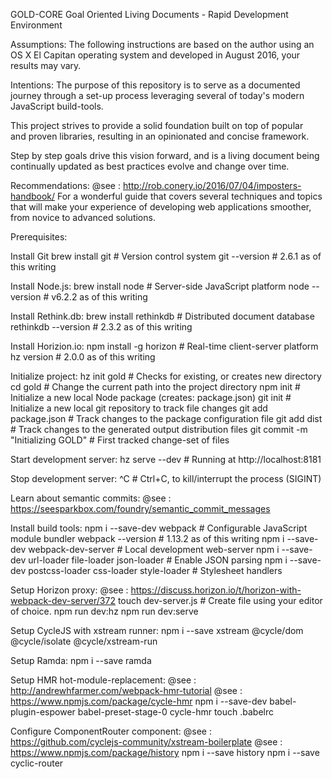 GOLD-CORE
Goal Oriented Living Documents - Rapid Development Environment

Assumptions:
  The following instructions are based on the author using an OS X El Capitan
  operating system and developed in August 2016, your results may vary.

Intentions:
  The purpose of this repository is to serve as a documented journey through a
  set-up process leveraging several of today's modern JavaScript build-tools.

  This project strives to provide a solid foundation built on top of popular  
  and proven libraries, resulting in an opinionated and concise framework.

  Step by step goals drive this vision forward, and is a living document
  being continually updated as best practices evolve and change over time.

Recommendations:
  @see : http://rob.conery.io/2016/07/04/imposters-handbook/
  For a wonderful guide that covers several techniques and topics that
  will make your experience of developing web applications smoother, from
  novice to advanced solutions.

Prerequisites:

  Install Git
    brew install git    # Version control system
    git --version   # 2.6.1 as of this writing

  Install Node.js:
    brew install node   # Server-side JavaScript platform
    node --version    # v6.2.2 as of this writing

  Install Rethink.db:
    brew install rethinkdb    # Distributed document database
    rethinkdb --version   # 2.3.2 as of this writing

  Install Horizion.io:
    npm install -g horizon    # Real-time client-server platform
    hz version    # 2.0.0 as of this writing

  Initialize project:
    hz init gold    # Checks for existing, or creates new directory
    cd gold   # Change the current path into the project directory
    npm init    # Initialize a new local Node package (creates: package.json)
    git init    # Initialize a new local git repository to track file changes
    git add package.json    # Track changes to the package configuration file
    git add dist    # Track changes to the generated output distribution files
    git commit -m "Initializing GOLD"   # First tracked change-set of files

  Start development server:
    hz serve --dev    # Running at http://localhost:8181

  Stop development server:
    ^C    # Ctrl+C, to kill/interrupt the process (SIGINT)

  Learn about semantic commits:
    @see : https://seesparkbox.com/foundry/semantic_commit_messages

  Install build tools:
    npm i --save-dev webpack    # Configurable JavaScript module bundler
    webpack --version   # 1.13.2 as of this writing
    npm i --save-dev webpack-dev-server   # Local development web-server
    npm i --save-dev url-loader file-loader json-loader    # Enable JSON parsing
    npm i --save-dev postcss-loader css-loader style-loader    # Stylesheet handlers

  Setup Horizon proxy:
    @see : https://discuss.horizon.io/t/horizon-with-webpack-dev-server/372
    touch dev-server.js    # Create file using your editor of choice.
    npm run dev:hz
    npm run dev:serve

  Setup CycleJS with xstream runner:
    npm i --save xstream @cycle/dom @cycle/isolate @cycle/xstream-run

  Setup Ramda:
    npm i --save ramda

  Setup HMR hot-module-replacement:
    @see : http://andrewhfarmer.com/webpack-hmr-tutorial
    @see : https://www.npmjs.com/package/cycle-hmr
    npm i --save-dev babel-plugin-espower babel-preset-stage-0 cycle-hmr
    touch .babelrc

  Configure ComponentRouter component:
    @see :  https://github.com/cyclejs-community/xstream-boilerplate
    @see : https://www.npmjs.com/package/history
    npm i --save history
    npm i --save cyclic-router 
